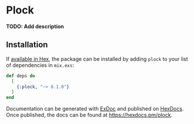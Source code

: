 # Plock

**TODO: Add description**

## Installation

If [available in Hex](https://hex.pm/docs/publish), the package can be installed
by adding `plock` to your list of dependencies in `mix.exs`:

```elixir
def deps do
  [
    {:plock, "~> 0.1.0"}
  ]
end
```

Documentation can be generated with [ExDoc](https://github.com/elixir-lang/ex_doc)
and published on [HexDocs](https://hexdocs.pm). Once published, the docs can
be found at <https://hexdocs.pm/plock>.


